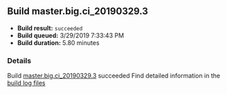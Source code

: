 ## Build master.big.ci_20190329.3
- **Build result:** `succeeded`
- **Build queued:** 3/29/2019 7:33:43 PM
- **Build duration:** 5.80 minutes
### Details
Build [master.big.ci_20190329.3](https://winappstudio.visualstudio.com/web/build.aspx?pcguid=a4ef43be-68ce-4195-a619-079b4d9834c2&builduri=vstfs%3a%2f%2f%2fBuild%2fBuild%2f27426) succeeded
Find detailed information in the [build log files](https://uwpctdiags.blob.core.windows.net/buildlogs/master.big.ci_20190329.3_logs.zip)
